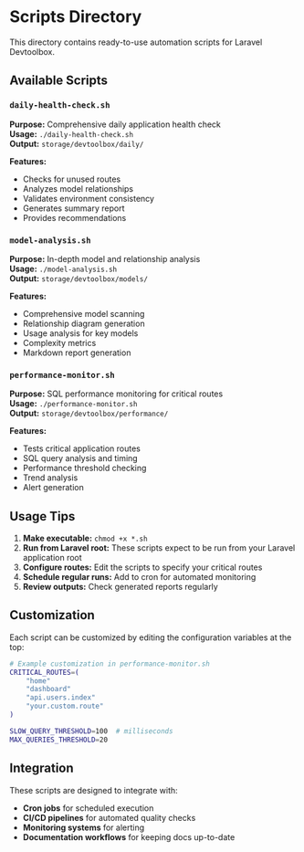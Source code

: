 # Scripts Directory

This directory contains ready-to-use automation scripts for Laravel Devtoolbox.

## Available Scripts

### `daily-health-check.sh`
**Purpose:** Comprehensive daily application health check  
**Usage:** `./daily-health-check.sh`  
**Output:** `storage/devtoolbox/daily/`

**Features:**
- Checks for unused routes
- Analyzes model relationships
- Validates environment consistency
- Generates summary report
- Provides recommendations

### `model-analysis.sh`  
**Purpose:** In-depth model and relationship analysis  
**Usage:** `./model-analysis.sh`  
**Output:** `storage/devtoolbox/models/`

**Features:**
- Comprehensive model scanning
- Relationship diagram generation
- Usage analysis for key models
- Complexity metrics
- Markdown report generation

### `performance-monitor.sh`
**Purpose:** SQL performance monitoring for critical routes  
**Usage:** `./performance-monitor.sh`  
**Output:** `storage/devtoolbox/performance/`

**Features:**
- Tests critical application routes
- SQL query analysis and timing
- Performance threshold checking
- Trend analysis
- Alert generation

## Usage Tips

1. **Make executable:** `chmod +x *.sh`
2. **Run from Laravel root:** These scripts expect to be run from your Laravel application root
3. **Configure routes:** Edit the scripts to specify your critical routes
4. **Schedule regular runs:** Add to cron for automated monitoring
5. **Review outputs:** Check generated reports regularly

## Customization

Each script can be customized by editing the configuration variables at the top:

```bash
# Example customization in performance-monitor.sh
CRITICAL_ROUTES=(
    "home"
    "dashboard" 
    "api.users.index"
    "your.custom.route"
)

SLOW_QUERY_THRESHOLD=100  # milliseconds
MAX_QUERIES_THRESHOLD=20
```

## Integration

These scripts are designed to integrate with:
- **Cron jobs** for scheduled execution
- **CI/CD pipelines** for automated quality checks  
- **Monitoring systems** for alerting
- **Documentation workflows** for keeping docs up-to-date